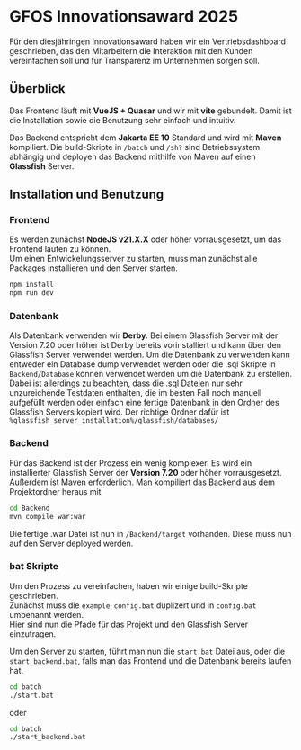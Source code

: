 # GFOS Innovationsaward 2025
Für den diesjähringen Innovationsaward haben wir ein Vertriebsdashboard geschrieben, 
das den Mitarbeitern die Interaktion mit den Kunden vereinfachen soll und für Transparenz im Unternehmen sorgen soll. 

## Überblick
Das Frontend läuft mit **VueJS + Quasar** und wir mit **vite** gebundelt. Damit ist die Installation sowie die Benutzung sehr einfach und intuitiv.

Das Backend entspricht dem **Jakarta EE 10** Standard und wird mit **Maven** kompiliert. 
Die build-Skripte in ```/batch``` und ```/sh?``` sind Betriebssystem abhängig und deployen das Backend mithilfe von Maven auf einen **Glassfish** Server. 

## Installation und Benutzung
### Frontend
Es werden zunächst **NodeJS v21.X.X** oder höher vorrausgesetzt, um das Frontend laufen zu können.  
Um einen Entwickelungsserver zu starten, muss man zunächst alle Packages installieren und den Server starten. 
```sh
npm install
npm run dev
```
### Datenbank
Als Datenbank verwenden wir **Derby**. Bei einem Glassfish Server mit der Version 7.20 oder höher ist Derby bereits vorinstalliert und kann über den Glassfish Server verwendet werden. 
Um die Datenbank zu verwenden kann entweder ein Database dump verwendet werden oder die .sql Skripte in ```Backend/Database``` können verwendet werden um die Datenbank zu erstellen. 
Dabei ist allerdings zu beachten, dass die .sql Dateien nur sehr unzureichende Testdaten enthalten, 
die im besten Fall noch manuell aufgefüllt werden oder einfach eine fertige Datenbank in den Ordner des Glassfish Servers kopiert wird. 
Der richtige Ordner dafür ist ```%glassfish_server_installation%/glassfish/databases/```

### Backend
Für das Backend ist der Prozess ein wenig komplexer. 
Es wird ein installierter Glassfish Server der **Version 7.20** oder höher vorrausgesetzt.  
Außerdem ist Maven erforderlich.
Man kompiliert das Backend aus dem Projektordner heraus mit 
```sh
cd Backend
mvn compile war:war
```
Die fertige .war Datei ist nun in ```/Backend/target``` vorhanden.
Diese muss nun auf den Server deployed werden. 

### bat Skripte
Um den Prozess zu vereinfachen, haben wir einige build-Skripte geschrieben.  
Zunächst muss die ```example config.bat``` duplizert und in ```config.bat``` umbenannt werden.  
Hier sind nun die Pfade für das Projekt und den Glassfish Server einzutragen.

Um den Server zu starten, führt man nun die ```start.bat``` Datei aus, oder die ```start_backend.bat```, falls man das Frontend und die Datenbank bereits laufen hat. 
```sh
cd batch
./start.bat
```
oder 
```sh
cd batch
./start_backend.bat
```

